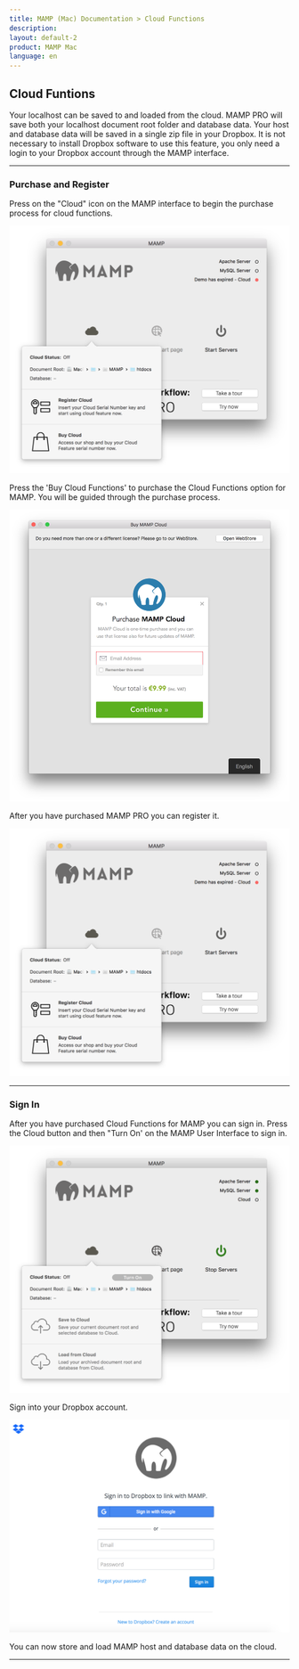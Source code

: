 ```yaml
---
title: MAMP (Mac) Documentation > Cloud Functions
description: 
layout: default-2
product: MAMP Mac
language: en
---
```


## Cloud Funtions

Your localhost can be saved to and loaded from the cloud. MAMP PRO will save both your localhost document root folder and database data. Your host and database data will be saved in a single zip file in your Dropbox. It is not necessary to install Dropbox software to use this feature, you only need a login to your Dropbox account through the MAMP interface.

---

### Purchase and Register

Press on the "Cloud" icon on the MAMP interface to begin the purchase process for cloud functions.

![MAMP](/en/MAMP-Mac/Cloud/CloudRegister.png)

Press the 'Buy Cloud Functions' to purchase the Cloud Functions option for MAMP. You will be guided through the purchase process. 

![MAMP](/en/MAMP-Mac/Cloud/CloudPurchase.png)

After you have purchased MAMP PRO you can register it.

![MAMP](/en/MAMP-Mac/Cloud/CloudRegister.png)

---

### Sign In

After you have purchased Cloud Functions for MAMP you can sign in. Press the Cloud button and then "Turn On' on the MAMP User Interface to sign in.

![MAMP](/en/MAMP-Mac/Cloud/CloudTurnOn.png)

Sign into your Dropbox account.

![MAMP](/en/MAMP-Mac/Cloud/CloudSignIn.png)

You can now store and load MAMP host and database data on the cloud.

---

